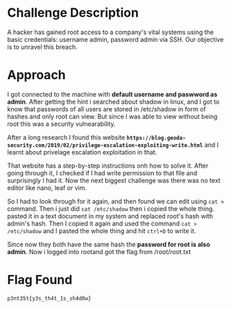 # Challenge Description
A hacker has gained root access to a company's vital systems using the basic credentials: username admin, password admin via SSH. Our objective is to unravel this breach.
# Approach 
I got connected to the machine with **default username and paswword as admin**.
After getting the hint i searched about shadow in linux, and I got to know that passwords of all users are stored in /etc/shadow in form of hashes and only root can view. But since I was able to view without being root this was a security vulnearability.

After a long research I found this website **`https://blog.geoda-security.com/2019/02/privilege-escalation-exploiting-write.html`** and I learnt about privelage escalation exploitation in that.

That website has a step-by-step instructions onh how to solve it. After going through it, I checked if I had write permission to that file and surprisingly I had it. Now the next biggest challenge was there was no text editor like nano, leaf or vim.

So I had to look through for it again, and then found we can edit using `cat >` command. Then i just did `cat /etc/shadow` then i copied the whole thing. pasted it in a text document in my system and replaced root's hash with admin's hash.
Then I copied it again and used the command `cat > /etc/shadow` and I pasted the whole thing and hit `ctrl+D` to write it.

Since now they both have the same hash the **password for root is also admin**. Now i logged into rootand got the flag from /root/root.txt
# Flag Found
`p3nt35t{y3s_th4t_1s_sh4d0w}`
